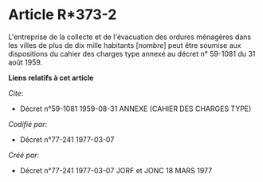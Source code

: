 # Article R*373-2

L'entreprise de la collecte et de l'évacuation des ordures ménagères dans les villes de plus de dix mille habitants
[*nombre*] peut être soumise aux dispositions du cahier des charges type annexé au décret n° 59-1081 du 31 août 1959.

**Liens relatifs à cet article**

_Cite_:

  - Décret n°59-1081 1959-08-31 ANNEXE (CAHIER DES CHARGES TYPE)

_Codifié par_:

  - Décret n°77-241 1977-03-07

_Créé par_:

  - Décret n°77-241 1977-03-07 JORF et JONC 18 MARS 1977

